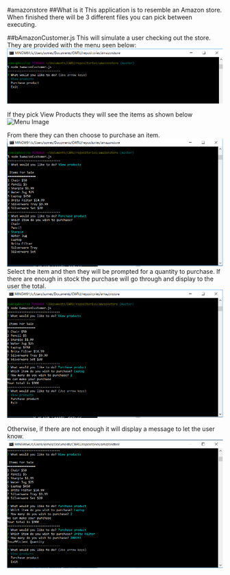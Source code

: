#amazonstore
##What is it
This application is to resemble an Amazon store. When finished there will be 3 different files you can pick between executing.

##bAmazonCustomer.js
This will simulate a user checking out the store.
They are provided with the menu seen below:
![Menu Image](/screenshots/amazon_menu.png)

If they pick View Products they will see the items as shown below
![Menu Image](/screenshots/amazon_vuew.png)

From there they can then choose to purchase an item.
![Menu Image](/screenshots/amazon_purchase_list.png)
Select the item and then they will be prompted for a quantity to purchase. If there are enough in stock the purchase will go through and display to the user the total.
![Menu Image](/screenshots/amazon_purchase_success.png)

Otherwise, if there are not enough it will display a message to let the user know.
![Menu Image](/screenshots/amazon_purchase_fail.png)